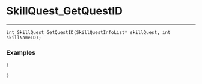 # SkillQuest_GetQuestID
---
```
int SkillQuest_GetQuestID(SkillQuestInfoList* skillQuest, int skillNameID);
```

### Examples
```cpp - C++
{

}
```
